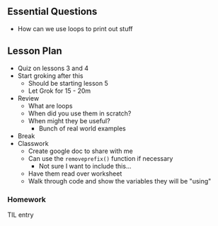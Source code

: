 ## Essential Questions

- How can we use loops to print out stuff

## Lesson Plan

- Quiz on lessons 3 and 4
- Start groking after this
    - Should be starting lesson 5
    - Let Grok for 15 - 20m
- Review
    - What are loops
    - When did you use them in scratch?
    - When might they be useful?
        - Bunch of real world examples
- Break
- Classwork
    - Create google doc to share with me
    - Can use the `removeprefix()` function if necessary
        - Not sure I want to include this...
    - Have them read over worksheet
    - Walk through code and show the variables they will be "using"

### Homework

TIL entry
